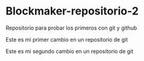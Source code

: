# Blockmaker-repositorio-2
Repositorio para probar los primeros con git y github

Este es mi primer cambio en un repositorio de git

Este es mi segundo cambio en un repositorio de git


